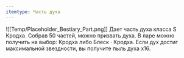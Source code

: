 ```yaml
---
itemtype: Часть духа
---
```

![[Temp/Placeholder_Bestiary_Part.png]]
Дает часть духа класса S Кродха. Собрав 50 частей, можно призвать духа. В ларе можно получить на выбор: Кродха либо Блеск · Кродха. Если дух достиг максимальной звездности, вы получите пыль духа х16.
